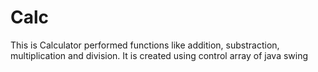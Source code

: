 # Calc
This is Calculator performed functions like addition, substraction, multiplication and division. It is created using control array of java swing
